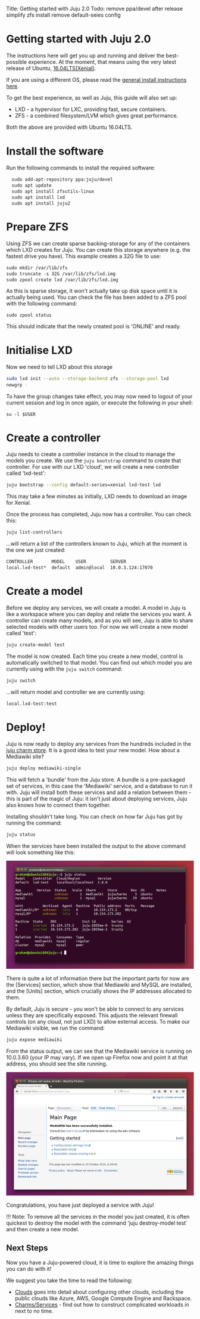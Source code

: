Title: Getting started with Juju 2.0
Todo: remove ppa/devel after release
      simplify zfs install
      remove default-seies config

# Getting started with Juju 2.0

The instructions here will get you up and running and deliver the best-possible
experience. At the moment, that means using the very latest release of 
Ubuntu, [16.04LTS(Xenial)](http://cdimage.ubuntu.com/releases/16.04/).

If you are using a different OS, please read the 
[general install instructions here](./getting-started-general.html).

To get the best experience, as well as Juju, this guide will also set up:
   
   - LXD - a hypervisor for LXC, providing fast, secure containers.
   - ZFS - a combined filesystem/LVM which gives great performance.

Both the above are provided with Ubuntu 16.04LTS.

# Install the software

Run the following commands to install the required software:

```no-highlight  
  sudo add-apt-repository ppa:juju/devel
  sudo apt update
  sudo apt install zfsutils-linux
  sudo apt install lxd
  sudo apt install juju2
```

# Prepare ZFS

Using ZFS we can create sparse backing-storage for any of the containers which
LXD creates for Juju. You can create this storage anywhere (e.g. the fastest
drive you have). This example creates a 32G file to use:

```no-highlight
sudo mkdir /var/lib/zfs
sudo truncate -s 32G /var/lib/zfs/lxd.img
sudo zpool create lxd /var/lib/zfs/lxd.img
```

As this is sparse storage, it won't actually take up disk space until it is 
actually being used. You can check the file has been added to a ZFS pool with 
the following command:
  
```no-highlight
sudo zpool status
```

This should indicate that the newly created pool is 'ONLINE' and ready.

# Initialise LXD

Now we need to tell LXD about this storage

```bash
sudo lxd init --auto --storage-backend zfs --storage-pool lxd
newgrp - 
```

To have the group changes take effect, you may now need to logout of your
current session and log in once again, or execute the following in your shell:
  
```no-highlight
su -l $USER
```
# Create a controller

Juju needs to create a controller instance in the cloud to manage the models
you create. We use the `juju bootstrap` command to create that controller. For 
use with our LXD 'cloud', we will create a new controller called 'lxd-test':

```bash
juju bootstrap --config default-series=xenial lxd-test lxd
```

This may take a few minutes as initially, LXD needs to download an image for 
Xenial. 

Once the process has completed, Juju now has a controller. You can check this:

```bash
juju list-controllers 
```
...will return a list of the controllers known to Juju, which at the moment is
the one we just created:
  
```no-highlight
CONTROLLER       MODEL    USER         SERVER
local.lxd-test*  default  admin@local  10.0.3.124:17070
```

# Create a model

Before we deploy any services, we will create a model. A model in Juju is like a 
workspace where you can deploy and relate the services you want. A controller 
can create many models, and as you will see, Juju is able to share selected 
models with other users too. For now we will create a new model called 'test':

```bash
juju create-model test
```

The model is now created. Each time you create a new model, control is 
automatically switched to that model. You can find out which model you are 
currently using with the `juju switch` command:

```bash 
juju switch
```
...will return model and controller we are currently using:

```no-highlight
local.lxd-test:test
```
# Deploy!

Juju is now ready to deploy any services from the hundreds included in the
[juju charm store](https://jujucharms.com). It is a good idea to test your new 
model. How about a Mediawiki site?

```bash
juju deploy mediawiki-single
```
This will fetch a 'bundle' from the Juju store. A bundle is a pre-packaged set
of services, in this case the 'Mediawiki' service, and a database to run it 
with. Juju will install both these services and add a relation between them - 
this is part of the magic of Juju: it isn't just about deploying services, Juju 
also knows how to connect them together.

Installing shouldn't take long. You can check on how far Juju has got by running
the command:
 
```bash
juju status
```
When the services have been installed the output to the above command will look
something like this:

![juju status](./media/juju-mediawiki-status.png)

There is quite a lot of information there but the important parts for now are 
the [Services] section, which show that Mediawiki and MySQL are installed, and
the [Units] section, which crucially shows the IP addresses allocated to them.

By default, Juju is secure - you won't be able to connect to any services 
unless they are specifically exposed. This adjusts the relevant firewall 
controls (on any cloud, not just LXD) to allow external access. To make
our Mediawiki visible, we run the command:

```bash
juju expose mediawiki
```

From the status output, we can see that the Mediawiki service is running on 
10.0.3.60 (your IP may vary). If we open up Firefox now and point it at that 
address, you should see the site running.

!["mediawiki site"](./media/juju-mediawiki-site.png)

Congratulations, you have just deployed a service with Juju!

!!! Note: To remove all the services in the model you just created, it is 
often quickest to destroy the model with the command 'juju destroy-model test` 
and then create a new model.


## Next Steps

Now you have a Juju-powered cloud, it is time to explore the amazing things you
can do with it! 

We suggest you take the time to read the following:
  

  - [Clouds][clouds] goes into detail about configuring other clouds, including the 
    public clouds like Azure, AWS, Google Compute Engine and Rackspace.
  - [Charms/Services][charms] - find out how to construct complicated workloads 
    in next to no time.


[clouds]: ./clouds.html  "Configuring Juju Clouds"
[charm store]: https://jujucharms.com "Juju Charm Store"
[releases]: reference-releases.html 
[keygen]: ./getting-started-keygen-win.html "How to generate an SSH key with Windows"
[concepts]: ./juju-concepts.html "Juju concepts"
[charms]: ./charms.html
